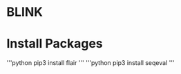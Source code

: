 # BLINK

# Install Packages

'''python
  pip3 install flair
'''
'''python
  pip3 install seqeval
'''
